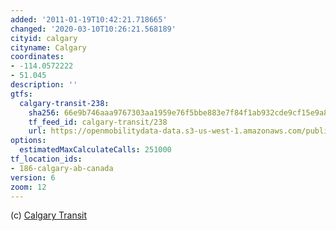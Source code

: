 ```yaml
---
added: '2011-01-19T10:42:21.718665'
changed: '2020-03-10T10:26:21.568189'
cityid: calgary
cityname: Calgary
coordinates:
- -114.0572222
- 51.045
description: ''
gtfs:
  calgary-transit-238:
    sha256: 66e9b746aaa9767303aa1959e76f5bbe883e7f84f1ab932cde9cf15e9a845f34
    tf_feed_id: calgary-transit/238
    url: https://openmobilitydata-data.s3-us-west-1.amazonaws.com/public/feeds/calgary-transit/238/20200227/gtfs.zip
options:
  estimatedMaxCalculateCalls: 251000
tf_location_ids:
- 186-calgary-ab-canada
version: 6
zoom: 12
---
```


(c) [Calgary Transit](http://www.calgarytransit.com/)

